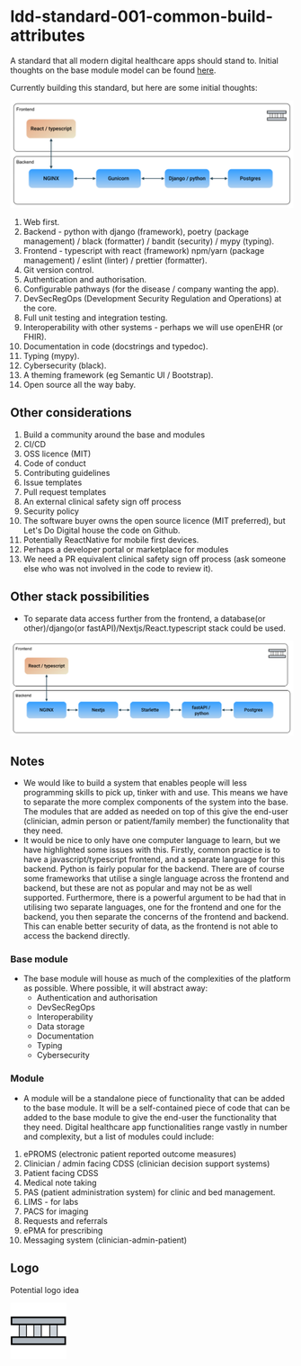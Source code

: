 # ldd-standard-001-common-build-attributes

A standard that all modern digital healthcare apps should stand to. Initial thoughts on the base module model can be found [here](https://letsdodigital.org/posts/2025-01-30-do-you-what-to-build-a-health-app/).

Currently building this standard, but here are some initial thoughts:

![A possible stack](/media/django-react.png)

1. Web first.
2. Backend - python with django (framework), poetry (package management) / black (formatter) / bandit (security) / mypy (typing).
3. Frontend - typescript with react (framework) npm/yarn (package management) / eslint (linter) / prettier (formatter).
4. Git version control.
5. Authentication and authorisation.
6. Configurable pathways (for the disease / company wanting the app).
7. DevSecRegOps (Development Security Regulation and Operations) at the core.
8. Full unit testing and integration testing.
9. Interoperability with other systems - perhaps we will use openEHR (or FHIR).
10. Documentation in code (docstrings and typedoc).
11. Typing (mypy).
12. Cybersecurity (black).
13. A theming framework (eg Semantic UI / Bootstrap).
14. Open source all the way baby.

## Other considerations

1. Build a community around the base and modules
2. CI/CD
3. OSS licence (MIT)
4. Code of conduct
5. Contributing guidelines
6. Issue templates
7. Pull request templates
8. An external clinical safety sign off process
9. Security policy
10. The software buyer owns the open source licence (MIT preferred), but Let's Do Digital house the code on Github.
11. Potentially ReactNative for mobile first devices.
12. Perhaps a developer portal or marketplace for modules
13. We need a PR equivalent clinical safety sign off process (ask someone else who was not involved in the code to review it).

## Other stack possibilities

- To separate data access further from the frontend, a database(or other)/django(or fastAPI)/Nextjs/React.typescript stack could be used.

![2nd possible stack](/media/django-react-react.png)

## Notes

- We would like to build a system that enables people will less programming skills to pick up, tinker with and use. This means we have to separate the more complex components of the system into the base. The modules that are added as needed on top of this give the end-user (clinician, admin person or patient/family member) the functionality that they need.
- It would be nice to only have one computer language to learn, but we have highlighted some issues with this. Firstly, common practice is to have a javascript/typescript frontend, and a separate language for this backend. Python is fairly popular for the backend. There are of course some frameworks that utilise a single language across the frontend and backend, but these are not as popular and may not be as well supported. Furthermore, there is a powerful argument to be had that in utilising two separate languages, one for the frontend and one for the backend, you then separate the concerns of the frontend and backend. This can enable better security of data, as the frontend is not able to access the backend directly.

### Base module

- The base module will house as much of the complexities of the platform as possible. Where possible, it will abstract away:
  - Authentication and authorisation
  - DevSecRegOps
  - Interoperability
  - Data storage
  - Documentation
  - Typing
  - Cybersecurity

### Module

- A module will be a standalone piece of functionality that can be added to the base module. It will be a self-contained piece of code that can be added to the base module to give the end-user the functionality that they need. Digital healthcare app functionalities range vastly in number and complexity, but a list of modules could include:

1. ePROMS (electronic patient reported outcome measures)
2. Clinician / admin facing CDSS (clinician decision support systems)
3. Patient facing CDSS
4. Medical note taking
5. PAS (patient administration system) for clinic and bed management.
6. LIMS - for labs
7. PACS for imaging
8. Requests and referrals
9. ePMA for prescribing
10. Messaging system (clinician-admin-patient)

## Logo

Potential logo idea

<img src="/media/logo.png" alt="Logo" style="max-height: 100px;">

